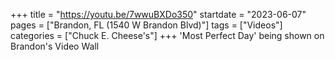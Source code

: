 +++
title = "https://youtu.be/7wwuBXDo350"
startdate = "2023-06-07"
pages = ["Brandon, FL (1540 W Brandon Blvd)"]
tags = ["Videos"]
categories = ["Chuck E. Cheese's"]
+++
'Most Perfect Day' being shown on Brandon's Video Wall
